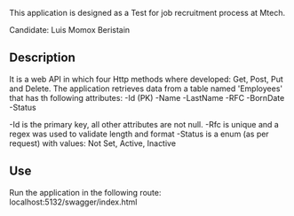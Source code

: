 This application is designed as a Test for job recruitment process at Mtech.

Candidate: Luis Momox Beristain

<h2>Description</h2>
It is a web API in which four Http methods where developed: Get, Post, Put and Delete.
The application retrieves data from a table named 'Employees' that has th following attributes:
-Id (PK)
-Name
-LastName
-RFC
-BornDate
-Status

-Id is the primary key, all other attributes are not null.
-Rfc is unique and a regex was used to validate length and format
-Status is a enum (as per request) with values: Not Set, Active, Inactive 

<h2>Use</h2>
Run the application in the following route: localhost:5132/swagger/index.html